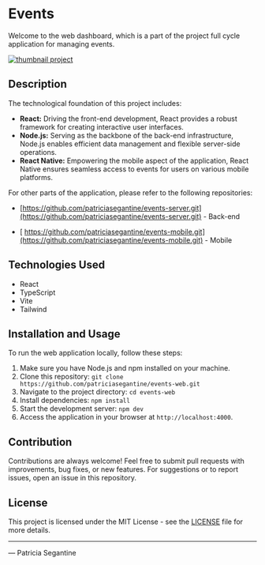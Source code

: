 # Events

Welcome to the web dashboard, which is a part of the project full cycle application for managing events.

[//]: # (todo: add image)

[<img src="./src/assets" alt="thumbnail project">](https://github.com/patriciasegantine/events-web.git)

## Description

The technological foundation of this project includes:

[//]: # (todo: add description of functionalities)

- **React:** Driving the front-end development, React provides a robust framework for creating interactive user
  interfaces.
- **Node.js:** Serving as the backbone of the back-end infrastructure, Node.js enables efficient data management and
  flexible server-side operations.
- **React Native:** Empowering the mobile aspect of the application, React Native ensures seamless access to events for
  users on various mobile platforms.

For other parts of the application, please refer to the following repositories:

- [https://github.com/patriciasegantine/events-server.git](https://github.com/patriciasegantine/events-server.git) -
  Back-end

- [ https://github.com/patriciasegantine/events-mobile.git](https://github.com/patriciasegantine/events-mobile.git) -
  Mobile

## Technologies Used

- React
- TypeScript
- Vite
- Tailwind

## Installation and Usage

To run the web application locally, follow these steps:

1. Make sure you have Node.js and npm installed on your machine.
2. Clone this repository: `git clone https://github.com/patriciasegantine/events-web.git`
2. Navigate to the project directory: `cd events-web`
3. Install dependencies: `npm install`
4. Start the development server: `npm dev`
5. Access the application in your browser at `http://localhost:4000`.

## Contribution

Contributions are always welcome! Feel free to submit pull requests with improvements, bug fixes, or new features. For
suggestions or to report issues, open an issue in this repository.

## License

This project is licensed under the MIT License - see the [LICENSE](LICENSE) file for more details.

---

— Patricia Segantine
